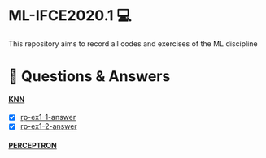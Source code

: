 # ML-IFCE2020.1 :computer:
This repository aims to record all codes and exercises of the ML discipline

# :pencil: Questions & Answers
#### [KNN](homework/rp-ex1.pdf)

- [x] [rp-ex1-1-answer](rp-ex1-1-answer.ipynb)
- [x] [rp-ex1-2-answer](rp-ex1-2-answer.ipynb)
 
#### [PERCEPTRON]()
